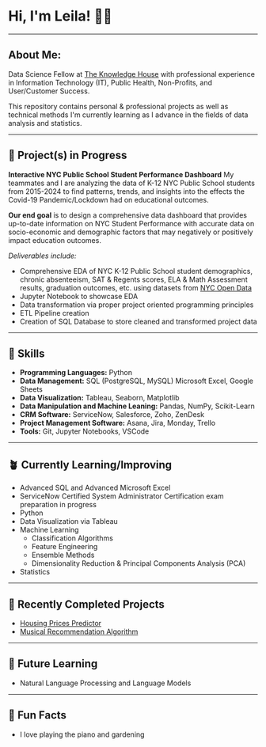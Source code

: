 # Hi, I'm Leila! 👋🏾
___

## About Me: 
Data Science Fellow at [The Knowledge House](https://www.theknowledgehouse.org/technology_fellowship/) with professional experience in Information Technology (IT), Public Health, Non-Profits, and User/Customer Success. 

This repository contains personal & professional projects as well as technical methods I'm currently learning as I advance in the fields of data analysis and statistics.
___
## 🛫 Project(s) in Progress

**Interactive NYC Public School Student Performance Dashboard**
My teammates and I are analyzing the data of K-12 NYC Public School students from 2015-2024 to find patterns, trends, and insights into the effects the Covid-19 Pandemic/Lockdown had on educational outcomes. 

**Our end goal** is to design a comprehensive data dashboard that provides up-to-date information on NYC Student Performance with accurate data on socio-economic and demographic factors that may negatively or positively impact education outcomes. 

*Deliverables include:*

* Comprehensive EDA of NYC K-12 Public School student demographics, chronic absenteeism, SAT & Regents scores, ELA & Math Assessment results, graduation outcomes, etc. using datasets from [NYC Open Data](https://opendata.cityofnewyork.us/)
* Jupyter Notebook to showcase EDA
* Data transformation via proper project oriented programming principles
* ETL Pipeline creation 
* Creation of SQL Database to store cleaned and transformed project data
___
##  🧰 Skills
* **Programming Languages:** Python
* **Data Management:** SQL (PostgreSQL, MySQL) Microsoft Excel, Google Sheets
* **Data Visualization:** Tableau, Seaborn, Matplotlib
* **Data Manipulation and Machine Leaning:** Pandas, NumPy, Scikit-Learn
* **CRM Software:** ServiceNow, Salesforce, Zoho, ZenDesk
* **Project Management Software:** Asana, Jira, Monday, Trello
* **Tools:** Git, Jupyter Notebooks, VSCode
___
## 🪴 Currently Learning/Improving
* Advanced SQL and Advanced Microsoft Excel
* ServiceNow Certified System Administrator Certification exam preparation in progress
* Python
* Data Visualization via Tableau 
* Machine Learning
  * Classification Algorithms
  * Feature Engineering
  * Ensemble Methods
  * Dimensionality Reduction & Principal Components Analysis (PCA)
* Statistics
___
## 🌟 Recently Completed Projects
* [Housing Prices Predictor](https://github.com/thetechleila/Housing-Prices-Predictor)
* [Musical Recommendation Algorithm](https://github.com/thetechleila/Music-Recommendation-Algorithm)
___
## 💫 Future Learning
* Natural Language Processing and Language Models
___
## 🎡 Fun Facts
* I love playing the piano and gardening
